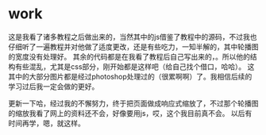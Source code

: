 # work
这是我看了诸多教程之后做出来的，当然其中的js借鉴了教程中的源码，不过我也仔细听了一遍教程并对他做了适度更改，还是有些吃力，一知半解的，其中轮播图
的宽度没有处理好。
其余的代码都是在我看了教程后自己写出来的，。所以他的结构有些混乱，尤其是css部分，刚开始都是这样吧（给自己找个借口，哈哈）。
这其中的大部分图片都是经过photoshop处理过的（很累啊啊）了。我相信后续的学习过后我一定会做的更好。

更新一下哈，经过我的不懈努力，终于把页面做成响应式缩放了，不过那个轮播图的缩放我看了网上的资料还不会，好像要用js，哎，这个我目前真不会。
以后有时间再学，嗯，就这样。
